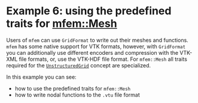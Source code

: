 <!-- SPDX-FileCopyrightText: 2023 Dennis Gläser <dennis.glaeser@iws.uni-stuttgart.de> -->
<!-- SPDX-License-Identifier: GPL-3.0-or-later -->

# Example 6: using the predefined traits for [mfem::Mesh](https://github.com/mfem/mfem)

Users of `mfem` can use `GridFormat` to write out their meshes and functions.
`mfem` has some native support for VTK formats, however, with `GridFormat` you can additionally use different encoders
and compression with the VTK-XML file formats, or, use the VTK-HDF file format. For `mfem::Mesh` all traits
required for the [`UnstructuredGrid`](../../docs/pages/grid_concepts.md#unstructured-grid)
concept are specialized.

In this example you can see:

- how to use the predefined traits for `mfem::Mesh`
- how to write nodal functions to the `.vtu` file format
